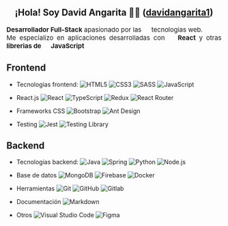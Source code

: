    <h2 align="center">¡Hola! Soy David Angarita 🧑‍💻 (<a href="https://github.com/davidangarita1" target="blank">davidangarita1</a>)</h2>

<p align="justify" style="font-size:15;"><strong>Desarrollador Full-Stack</strong> apasionado por las <img width="15" src="https://upload.wikimedia.org/wikipedia/commons/6/61/HTML5_logo_and_wordmark.svg"> tecnologias web.<br /> Me especializo en aplicaciones desarrolladas con <strong><img width="15" src="https://upload.wikimedia.org/wikipedia/commons/4/47/React.svg"> React</strong> y  otras <strong>librerias de <img width="15" src="https://upload.wikimedia.org/wikipedia/commons/9/99/Unofficial_JavaScript_logo_2.svg"> JavaScript</strong></p>

## Frontend

-   Tecnologias frontend:
    ![HTML5](https://img.shields.io/badge/-HTML5-0A1A2F?style=flat&logo=HTML5&logoColor=#E34F26)
    ![CSS3](https://img.shields.io/badge/-CSS3-0A1A2F?style=flat&logo=CSS3&logoColor=#E34F26)
    ![SASS](https://img.shields.io/badge/-SASS-0A1A2F?style=flat&logo=Sass&logoColor=#CC6699)
    ![JavaScript](https://img.shields.io/badge/-JavaScript-0A1A2F?style=flat&logo=JavaScript&logoColor=#F7E018)

-   React.js
    ![React](https://img.shields.io/badge/-React-0A1A2F?style=flat&logo=React&logoColor=00d8fd)
    ![TypeScript](https://img.shields.io/badge/-TypeScript-0A1A2F?style=flat&logo=TypeScript&logoColor=#F7E018)
    ![Redux](https://img.shields.io/badge/-Redux-0A1A2F?style=flat&logo=Redux&logoColor=#764ABC)
    ![React Router](https://img.shields.io/badge/-React%20Router-0A1A2F?style=flat&logo=React%20Router&logoColor=#764ABC)

-   Frameworks CSS
    ![Bootstrap](https://img.shields.io/badge/-Bootstrap-0A1A2F?style=flat&logo=Bootstrap&logoColor=#F7E018)
    ![Ant Design](https://img.shields.io/badge/-Ant%20Design-0A1A2F?style=flat&logo=Ant%20Design&logoColor=#C21325)

-   Testing
    ![Jest](https://img.shields.io/badge/-Jest-0A1A2F?style=flat&logo=Jest&logoColor=#C21325)
    ![Testing Library](https://img.shields.io/badge/-Testing%20Library-0A1A2F?style=flat&logo=Testing%20Library&logoColor=#C21325)

## Backend

-   Tecnologias backend:
    ![Java](https://img.shields.io/badge/-Java-0A1A2F?style=flat&logo=Java&logoColor=FFF)
    ![Spring](https://img.shields.io/badge/-Spring-0A1A2F?style=flat&logo=Spring&logoColor=#F7E018)
    ![Python](https://img.shields.io/badge/-Python-0A1A2F?style=flat&logo=Python&logoColor=#F7E018)
    ![Node.js](https://img.shields.io/badge/-Node.js-0A1A2F?style=flat&logo=node.js)

-   Base de datos
    ![MongoDB](https://img.shields.io/badge/-MongoDB-0A1A2F?style=flat&logo=mongodb&logoColor=#00d8fd)
    ![Firebase](https://img.shields.io/badge/-Firebase-0A1A2F?style=flat&logo=firebase&logoColor=#00d8fd)
    ![Docker](https://img.shields.io/badge/-Docker-0A1A2F?style=flat&logo=docker)

-   Herramientas
    ![Git](https://img.shields.io/badge/-Git-0A1A2F?style=flat&logo=git)
    ![GitHub](https://img.shields.io/badge/-GitHub-0A1A2F?style=flat&logo=github)
    ![Gitlab](https://img.shields.io/badge/-Gitlab-0A1A2F?style=flat&logo=gitlab)

-   Documentación
    ![Markdown](https://img.shields.io/badge/-Markdown-0A1A2F?style=flat&logo=markdown)

-   Otros
    ![Visual Studio Code](https://img.shields.io/badge/-Visual%20Studio%20Code-0A1A2F?style=flat&logo=visual-studio-code&logoColor=007ACC)
    ![Figma](https://img.shields.io/badge/-Figma-0A1A2F?style=flat&logo=figma)
